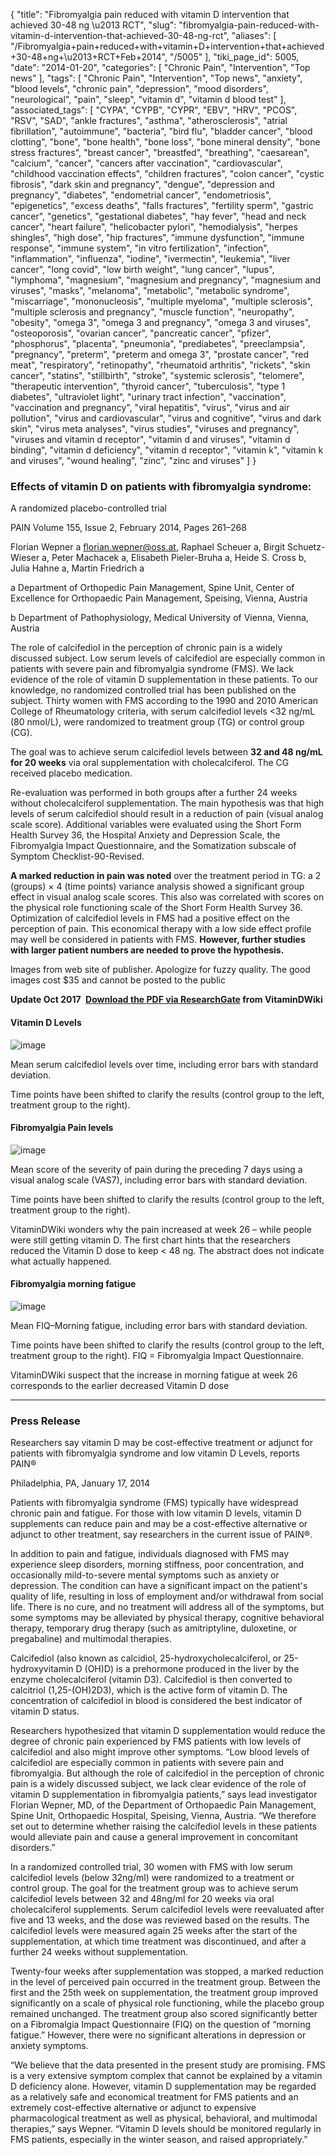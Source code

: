{
    "title": "Fibromyalgia pain reduced with vitamin D intervention that achieved 30-48 ng \u2013 RCT",
    "slug": "fibromyalgia-pain-reduced-with-vitamin-d-intervention-that-achieved-30-48-ng-rct",
    "aliases": [
        "/Fibromyalgia+pain+reduced+with+vitamin+D+intervention+that+achieved+30-48+ng+\u2013+RCT+Feb+2014",
        "/5005"
    ],
    "tiki_page_id": 5005,
    "date": "2014-01-20",
    "categories": [
        "Chronic Pain",
        "Intervention",
        "Top news"
    ],
    "tags": [
        "Chronic Pain",
        "Intervention",
        "Top news",
        "anxiety",
        "blood levels",
        "chronic pain",
        "depression",
        "mood disorders",
        "neurological",
        "pain",
        "sleep",
        "vitamin d",
        "vitamin d blood test"
    ],
    "associated_tags": [
        "CYPA",
        "CYPB",
        "CYPR",
        "EBV",
        "HRV",
        "PCOS",
        "RSV",
        "SAD",
        "ankle fractures",
        "asthma",
        "atherosclerosis",
        "atrial fibrillation",
        "autoimmune",
        "bacteria",
        "bird flu",
        "bladder cancer",
        "blood clotting",
        "bone",
        "bone health",
        "bone loss",
        "bone mineral density",
        "bone stress fractures",
        "breast cancer",
        "breastfed",
        "breathing",
        "caesarean",
        "calcium",
        "cancer",
        "cancers after vaccination",
        "cardiovascular",
        "childhood vaccination effects",
        "children fractures",
        "colon cancer",
        "cystic fibrosis",
        "dark skin and pregnancy",
        "dengue",
        "depression and pregnancy",
        "diabetes",
        "endometrial cancer",
        "endometriosis",
        "epigenetics",
        "excess deaths",
        "falls fractures",
        "fertility sperm",
        "gastric cancer",
        "genetics",
        "gestational diabetes",
        "hay fever",
        "head and neck cancer",
        "heart failure",
        "helicobacter pylori",
        "hemodialysis",
        "herpes shingles",
        "high dose",
        "hip fractures",
        "immune dysfunction",
        "immune response",
        "immune system",
        "in vitro fertilization",
        "infection",
        "inflammation",
        "influenza",
        "iodine",
        "ivermectin",
        "leukemia",
        "liver cancer",
        "long covid",
        "low birth weight",
        "lung cancer",
        "lupus",
        "lymphoma",
        "magnesium",
        "magnesium and pregnancy",
        "magnesium and viruses",
        "masks",
        "melanoma",
        "metabolic",
        "metabolic syndrome",
        "miscarriage",
        "mononucleosis",
        "multiple myeloma",
        "multiple sclerosis",
        "multiple sclerosis and pregnancy",
        "muscle function",
        "neuropathy",
        "obesity",
        "omega 3",
        "omega 3 and pregnancy",
        "omega 3 and viruses",
        "osteoporosis",
        "ovarian cancer",
        "pancreatic cancer",
        "pfizer",
        "phosphorus",
        "placenta",
        "pneumonia",
        "prediabetes",
        "preeclampsia",
        "pregnancy",
        "preterm",
        "preterm and omega 3",
        "prostate cancer",
        "red meat",
        "respiratory",
        "retinopathy",
        "rheumatoid arthritis",
        "rickets",
        "skin cancer",
        "statins",
        "stillbirth",
        "stroke",
        "systemic sclerosis",
        "telomere",
        "therapeutic intervention",
        "thyroid cancer",
        "tuberculosis",
        "type 1 diabetes",
        "ultraviolet light",
        "urinary tract infection",
        "vaccination",
        "vaccination and pregnancy",
        "viral hepatitis",
        "virus",
        "virus and air pollution",
        "virus and cardiovascular",
        "virus and cognitive",
        "virus and dark skin",
        "virus meta analyses",
        "virus studies",
        "viruses and pregnancy",
        "viruses and vitamin d receptor",
        "vitamin d and viruses",
        "vitamin d binding",
        "vitamin d deficiency",
        "vitamin d receptor",
        "vitamin k",
        "vitamin k and viruses",
        "wound healing",
        "zinc",
        "zinc and viruses"
    ]
}


### Effects of vitamin D on patients with fibromyalgia syndrome:   
A randomized placebo-controlled trial

PAIN Volume 155, Issue 2, February 2014, Pages 261–268

Florian Wepner a florian.wepner@oss.at,     Raphael Scheuer a,    Birgit Schuetz-Wieser a,     Peter Machacek a,     Elisabeth Pieler-Bruha a,     Heide S. Cross b,     Julia Hahne a,     Martin Friedrich a

a Department of Orthopedic Pain Management, Spine Unit, Center of Excellence for Orthopaedic Pain Management, Speising, Vienna, Austria

b Department of Pathophysiology, Medical University of Vienna, Vienna, Austria

The role of calcifediol in the perception of chronic pain is a widely discussed subject. Low serum levels of calcifediol are especially common in patients with severe pain and fibromyalgia syndrome (FMS). We lack evidence of the role of vitamin D supplementation in these patients. To our knowledge, no randomized controlled trial has been published on the subject. Thirty women with FMS according to the 1990 and 2010 American College of Rheumatology criteria, with serum calcifediol levels <32 ng/mL (80 nmol/L), were randomized to treatment group (TG) or control group (CG). 

The goal was to achieve serum calcifediol levels between  **32 and 48 ng/mL for 20 weeks**  via oral supplementation with cholecalciferol. The CG received placebo medication. 

Re-evaluation was performed in both groups after a further 24 weeks without cholecalciferol supplementation. The main hypothesis was that high levels of serum calcifediol should result in a reduction of pain (visual analog scale score). Additional variables were evaluated using the Short Form Health Survey 36, the Hospital Anxiety and Depression Scale, the Fibromyalgia Impact Questionnaire, and the Somatization subscale of Symptom Checklist-90-Revised. 

 **A marked reduction in pain was noted**  over the treatment period in TG: a 2 (groups) × 4 (time points) variance analysis showed a significant group effect in visual analog scale scores. This also was correlated with scores on the physical role functioning scale of the Short Form Health Survey 36. Optimization of calcifediol levels in FMS had a positive effect on the perception of pain. This economical therapy with a low side effect profile may well be considered in patients with FMS.  **However, further studies with larger patient numbers are needed to prove the hypothesis.** 

Images from web site of publisher. Apologize for fuzzy quality.  The good images cost $35 and cannot be posted to the public

 **Update Oct 2017 <i class="fas fa-file-pdf" style="margin-right: 0.3em;"></i><a href="https://d378j1rmrlek7x.cloudfront.net/attachments/pdf/fibro-2014.pdf">Download the PDF via [ResearchGate](https://www.researchgate.net/home%20) from VitaminDWiki</a>** 

#### Vitamin D Levels

<img src="https://d378j1rmrlek7x.cloudfront.net/attachments/jpeg/fibro-viramin-d-levels.jpg" alt="image">

Mean serum calcifediol levels over time, including error bars with standard deviation. 

Time points have been shifted to clarify the results (control group to the left, treatment group to the right).

#### Fibromyalgia Pain levels

<img src="https://d378j1rmrlek7x.cloudfront.net/attachments/jpeg/fibro-pain-levels.jpg" alt="image">

Mean score of the severity of pain during the preceding 7 days using a visual analog scale (VAS7), including error bars with standard deviation. 

Time points have been shifted to clarify the results (control group to the left, treatment group to the right).

VitaminDWiki wonders why the pain increased at week 26 – while people were still getting vitamin D.  The first chart hints that the researchers reduced the Vitamin D dose to keep < 48 ng. The abstract does not indicate what actually happened.

#### Fibromyalgia morning fatigue

<img src="https://d378j1rmrlek7x.cloudfront.net/attachments/jpeg/fibro-morning-fatigue.jpg" alt="image">

Mean FIQ–Morning fatigue, including error bars with standard deviation. 

Time points have been shifted to clarify the results (control group to the left, treatment group to the right). FIQ = Fibromyalgia Impact Questionnaire.

VitaminDWiki suspect that the increase in morning fatigue at week 26 corresponds to the earlier decreased Vitamin D dose

---

### Press Release

Researchers say vitamin D may be cost-effective treatment or adjunct for patients with fibromyalgia syndrome and low vitamin D Levels, reports PAIN®

Philadelphia, PA, January 17, 2014

Patients with fibromyalgia syndrome (FMS) typically have widespread chronic pain and fatigue. For those with low vitamin D levels, vitamin D supplements can reduce pain and may be a cost-effective alternative or adjunct to other treatment, say researchers in the current issue of PAIN®.

In addition to pain and fatigue, individuals diagnosed with FMS may experience sleep disorders, morning stiffness, poor concentration, and occasionally mild-to-severe mental symptoms such as anxiety or depression. The condition can have a significant impact on the patient's quality of life, resulting in loss of employment and/or withdrawal from social life. There is no cure, and no treatment will address all of the symptoms, but some symptoms may be alleviated by physical therapy, cognitive behavioral therapy, temporary drug therapy (such as amitriptyline, duloxetine, or pregabaline) and multimodal therapies.

Calcifediol (also known as calcidiol, 25-hydroxycholecalciferol, or 25-hydroxyvitamin D (OH)D) is a prehormone produced in the liver by the enzyme cholecalciferol (vitamin D3). Calcifediol is then converted to calcitriol (1,25-(OH)2D3), which is the active form of vitamin D. The concentration of calcifediol in blood is considered the best indicator of vitamin D status.

Researchers hypothesized that vitamin D supplementation would reduce the degree of chronic pain experienced by FMS patients with low levels of calcifediol and also might improve other symptoms. “Low blood levels of calcifediol are especially common in patients with severe pain and fibromyalgia. But although the role of calcifediol in the perception of chronic pain is a widely discussed subject, we lack clear evidence of the role of vitamin D supplementation in fibromyalgia patients,” says lead investigator Florian Wepner, MD, of the Department of Orthopaedic Pain Management, Spine Unit, Orthopaedic Hospital, Speising, Vienna, Austria. “We therefore set out to determine whether raising the calcifediol levels in these patients would alleviate pain and cause a general improvement in concomitant disorders.”

In a randomized controlled trial, 30 women with FMS with low serum calcifediol levels (below 32ng/ml) were randomized to a treatment or control group. The goal for the treatment group was to achieve serum calcifediol levels between 32 and 48ng/ml for 20 weeks via oral cholecalciferol supplements. Serum calcifediol levels were reevaluated after five and 13 weeks, and the dose was reviewed based on the results. The calcifediol levels were measured again 25 weeks after the start of the supplementation, at which time treatment was discontinued, and after a further 24 weeks without supplementation.

Twenty-four weeks after supplementation was stopped, a marked reduction in the level of perceived pain occurred in the treatment group. Between the first and the 25th week on supplementation, the treatment group improved significantly on a scale of physical role functioning, while the placebo group remained unchanged. The treatment group also scored significantly better on a Fibromalgia Impact Questionnaire (FIQ) on the question of “morning fatigue.” However, there were no significant alterations in depression or anxiety symptoms.

“We believe that the data presented in the present study are promising. FMS is a very extensive symptom complex that cannot be explained by a vitamin D deficiency alone. However, vitamin D supplementation may be regarded as a relatively safe and economical treatment for FMS patients and an extremely cost-effective alternative or adjunct to expensive pharmacological treatment as well as physical, behavioral, and multimodal therapies,” says Wepner. “Vitamin D levels should be monitored regularly in FMS patients, especially in the winter season, and raised appropriately.”